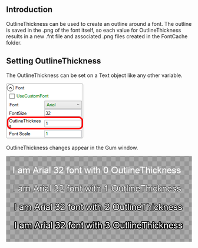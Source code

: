 ## Introduction
OutlineThickness can be used to create an outline around a font. The outline is saved in the .png of the font itself, so each value for OutlineThickness results in a new .fnt file and associated .png files created in the FontCache folder.

## Setting OutlineThickness
The OutlineThickness can be set on a Text object like any other variable.

![](Text.OutlineThickness_OutlineThicknessGum.png)

OutlineThickness changes appear in the Gum window.

![](Text.OutlineThickness_OutlineThicknessGumExample.png)